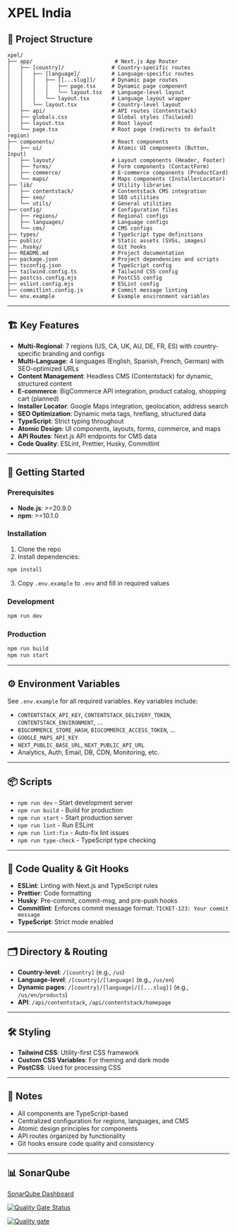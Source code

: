 # XPEL India

## 📁 Project Structure

```
xpel/
├── app/                          # Next.js App Router
│   ├── [country]/               # Country-specific routes
│   │   ├── [language]/          # Language-specific routes
│   │   │   ├── [[...slug]]/     # Dynamic page routes
│   │   │   │   ├── page.tsx     # Dynamic page component
│   │   │   │   └── layout.tsx   # Language-level layout
│   │   │   └── layout.tsx       # Language layout wrapper
│   │   └── layout.tsx           # Country-level layout
│   ├── api/                     # API routes (Contentstack)
│   ├── globals.css              # Global styles (Tailwind)
│   ├── layout.tsx               # Root layout
│   └── page.tsx                 # Root page (redirects to default region)
├── components/                  # React components
│   ├── ui/                      # Atomic UI components (Button, Input)
│   ├── layout/                  # Layout components (Header, Footer)
│   ├── forms/                   # Form components (ContactForm)
│   ├── commerce/                # E-commerce components (ProductCard)
│   └── maps/                    # Maps components (InstallerLocator)
├── lib/                         # Utility libraries
│   ├── contentstack/            # Contentstack CMS integration
│   ├── seo/                     # SEO utilities
│   └── utils/                   # General utilities
├── config/                      # Configuration files
│   ├── regions/                 # Regional configs
│   ├── languages/               # Language configs
│   └── cms/                     # CMS configs
├── types/                       # TypeScript type definitions
├── public/                      # Static assets (SVGs, images)
├── .husky/                      # Git hooks
├── README.md                    # Project documentation
├── package.json                 # Project dependencies and scripts
├── tsconfig.json                # TypeScript config
├── tailwind.config.ts           # Tailwind CSS config
├── postcss.config.mjs           # PostCSS config
├── eslint.config.mjs            # ESLint config
├── commitlint.config.js         # Commit message linting
└── env.example                  # Example environment variables
```

---

## 🏗️ Key Features

- **Multi-Regional**: 7 regions (US, CA, UK, AU, DE, FR, ES) with country-specific branding and configs
- **Multi-Language**: 4 languages (English, Spanish, French, German) with SEO-optimized URLs
- **Content Management**: Headless CMS (Contentstack) for dynamic, structured content
- **E-commerce**: BigCommerce API integration, product catalog, shopping cart (planned)
- **Installer Locator**: Google Maps integration, geolocation, address search
- **SEO Optimization**: Dynamic meta tags, hreflang, structured data
- **TypeScript**: Strict typing throughout
- **Atomic Design**: UI components, layouts, forms, commerce, and maps
- **API Routes**: Next.js API endpoints for CMS data
- **Code Quality**: ESLint, Prettier, Husky, Commitlint

---

## 🚀 Getting Started

### Prerequisites
- **Node.js**: >=20.9.0
- **npm**: >=10.1.0

### Installation
1. Clone the repo
2. Install dependencies:
```bash
npm install
```
3. Copy `.env.example` to `.env` and fill in required values

### Development
```bash
npm run dev
```

### Production
```bash
npm run build
npm run start
```

---

## ⚙️ Environment Variables
See `.env.example` for all required variables. Key variables include:
- `CONTENTSTACK_API_KEY`, `CONTENTSTACK_DELIVERY_TOKEN`, `CONTENTSTACK_ENVIRONMENT`, ...
- `BIGCOMMERCE_STORE_HASH`, `BIGCOMMERCE_ACCESS_TOKEN`, ...
- `GOOGLE_MAPS_API_KEY`
- `NEXT_PUBLIC_BASE_URL`, `NEXT_PUBLIC_API_URL`
- Analytics, Auth, Email, DB, CDN, Monitoring, etc.

---

## 📦 Scripts
- `npm run dev`         - Start development server
- `npm run build`       - Build for production
- `npm run start`       - Start production server
- `npm run lint`        - Run ESLint
- `npm run lint:fix`    - Auto-fix lint issues
- `npm run type-check`  - TypeScript type checking

---

## 🧹 Code Quality & Git Hooks
- **ESLint**: Linting with Next.js and TypeScript rules
- **Prettier**: Code formatting
- **Husky**: Pre-commit, commit-msg, and pre-push hooks
- **Commitlint**: Enforces commit message format: `TICKET-123: Your commit message`
- **TypeScript**: Strict mode enabled

---

## 🗂️ Directory & Routing
- **Country-level**: `/[country]` (e.g., `/us`)
- **Language-level**: `/[country]/[language]` (e.g., `/us/en`)
- **Dynamic pages**: `/[country]/[language]/[[...slug]]` (e.g., `/us/en/products`)
- **API**: `/api/contentstack`, `/api/contentstack/homepage`

---

## 🛠️ Styling
- **Tailwind CSS**: Utility-first CSS framework
- **Custom CSS Variables**: For theming and dark mode
- **PostCSS**: Used for processing CSS

---

## 📝 Notes
- All components are TypeScript-based
- Centralized configuration for regions, languages, and CMS
- Atomic design principles for components
- API routes organized by functionality
- Git hooks ensure code quality and consistency

---

## 📊 SonarQube
[SonarQube Dashboard](https://sonarqube.brainvire.com/dashboard?id=Xpel-India-Site-sonarqube)

[![Quality Gate Status](https://sonarqube.brainvire.com/api/project_badges/measure?project=Xpel-India-Site-sonarqube&metric=alert_status&token=sqb_34642b63a69198a9ca51a4a5adebb1ab2228cc4a)](https://sonarqube.brainvire.com/dashboard?id=Xpel-India-Site-sonarqube)

[![Quality gate](https://sonarqube.brainvire.com/api/project_badges/quality_gate?project=Xpel-India-Site-sonarqube&token=sqb_34642b63a69198a9ca51a4a5adebb1ab2228cc4a)](https://sonarqube.brainvire.com/dashboard?id=Xpel-India-Site-sonarqube)